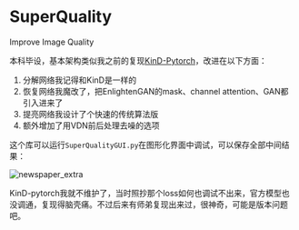 # SuperQuality
 Improve Image Quality

本科毕设，基本架构类似我之前的复现[KinD-Pytorch](https://github.com/fenghansen/KinD-pytorch)，改进在以下方面：
1. 分解网络我记得和KinD是一样的
2. 恢复网络我魔改了，把EnlightenGAN的mask、channel attention、GAN都引入进来了
3. 提亮网络我设计了个快速的传统算法版
4. 额外增加了用VDN前后处理去噪的选项

这个库可以运行``SuperQualityGUI.py``在图形化界面中调试，可以保存全部中间结果：

![newspaper_extra](https://user-images.githubusercontent.com/39181837/206389803-05021717-8e06-48a9-92f9-a6aaaf07c3cf.png)

KinD-pytorch我就不维护了，当时照抄那个loss如何也调试不出来，官方模型也没调通，复现得脑壳痛。不过后来有师弟复现出来过，很神奇，可能是版本问题吧。
